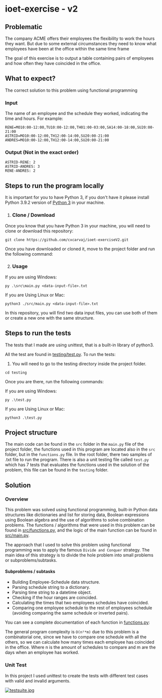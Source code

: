 # ioet-exercise - v2
## Problematic
The company ACME offers their employees the flexibility to work the hours they want. 
But due to some external circumstances they need to know what employees
have been at the office within the same time frame

The goal of this exercise is to output a table containing pairs of employees
and how often they have coincided in the office.


## What to expect?
The correct solution to this problem using functional programming 

### Input
The name of an employee and the schedule they worked, indicating the time and hours.
For example:

```text
RENE=MO10:00-12:00,TU10:00-12:00,TH01:00-03:00,SA14:00-18:00,SU20:00- 21:00
ASTRID=MO10:00-12:00,TH12:00-14:00,SU20:00-21:00
ANDRES=MO10:00-12:00,TH12:00-14:00,SU20:00-21:00
```

### Output (Not in the exact order)
```text
ASTRID-RENE: 2
ASTRID-ANDRES: 3
RENE-ANDRES: 2
```

## Steps to run the program locally
It is important for you to have Python 3, if you don't have it 
please install Python 3.9.2 version of [Python 3](https://www.python.org/downloads/) 
in your machine.


1. ### Clone / Download
Once you know that you have Python 3 in your machine, you will 
need to clone or download this repository:
```
git clone https://github.com/cxcarvaj/ioet-exerciseV2.git
```
Once you have downloaded or cloned it, move to the project folder
and run the following command:


2. ### Usage
If you are using Windows:
```
py .\src\main.py <data-input-file>.txt
```
If you are Using Linux or Mac:
```
python3 ./src/main.py <data-input-file>.txt
```

In this repository, you will find two data input files, 
you can use both of them  or create a new one with the same structure.

## Steps to run the tests

The tests that I made are using unittest, that is a built-in library of python3.

All the test are found in [testing/test.py](https://github.com/cxcarvaj/ioet-exerciseV2/blob/main/testing/test.py). 
To run the tests:
1. You will need to go to the testing directory inside the 
project folder. 

```
cd testing
```

Once you are there, run the following commands:

If you are using Windows:
```
py .\test.py
```
If you are Using Linux or Mac:
```
python3 .\test.py
```

## Project structure

The main code can be found in the ``src`` folder in the ``main.py`` file of 
the project folder, the functions used in this program are located 
also in the ``src`` folder, but in the ``functions.py`` file.
In the root folder, there two samples of .txt file to run the program. 
There is also a unit testing file called ``test.py`` which has 7 tests that evaluates
the functions used in the solution of the problem, this file can be found 
in the ``testing`` folder.

## Solution
### Overview
This problem was solved using functional programming, built-in Python data structures
like dictionaries and list for storing data, Boolean expressions using Boolean algebra
and the use of algorithms to solve combination problems.
The functions / algorithms that were used in this problem
can be found in [src/functions.py](https://github.com/cxcarvaj/ioet-exerciseV2/blob/main/src/functions.py),
and the logic of the main function can be found in
[src/main.py](https://github.com/cxcarvaj/ioet-exerciseV2/blob/main/src/main.py).

The approach that I used to solve this problem using functional programming
was to apply the famous ``Divide and Conquer`` strategy. The main idea of this 
strategy is to divide the hole problem into small problems or subproblems/subtasks.

#### Subproblems / subtasks
* Building Employee-Schedule data structure.
* Parsing schedule string to a dictionary.
* Parsing time string to a datetime object.
* Checking if the hour ranges are coincided.
* Calculating the times that two employees schedules have coincided.
* Comparing one employee schedule to the rest of employees schedule
(avoiding comparing the same schedule or inverted pairs).

You can see a complete documentation of each function in [functions.py](https://github.com/cxcarvaj/ioet-exerciseV2/blob/main/src/functions.py):

The general program complexity is ``O(n²*m)`` due to this problem is a combinatorial one,
since we have to compare one schedule with all the others, so we can calculate 
how many times each employee has coincided in the office. Where n is the amount 
of schedules to compare and m are the days when an employee has worked.

### Unit Test
In this project I used unittest to create the tests with different 
test cases with valid and invalid arguments.

[![testsuite.jpg](https://i.postimg.cc/3JbFrCr8/testsjpg.jpg)](https://postimg.cc/tYWx26Vw)